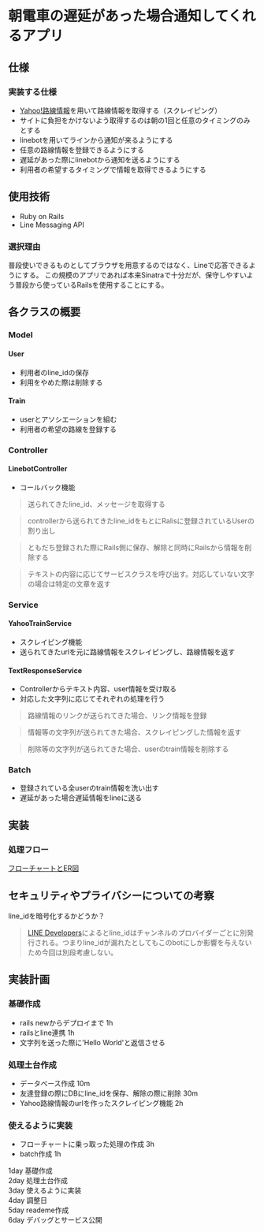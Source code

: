 # 朝電車の遅延があった場合通知してくれるアプリ

## 仕様

### 実装する仕様
- [Yahoo!路線情報](https://transit.yahoo.co.jp/diainfo)を用いて路線情報を取得する（スクレイピング）
- サイトに負担をかけないよう取得するのは朝の1回と任意のタイミングのみとする
- linebotを用いてラインから通知が来るようにする
- 任意の路線情報を登録できるようにする
- 遅延があった際にlinebotから通知を送るようにする
- 利用者の希望するタイミングで情報を取得できるようにする

## 使用技術

- Ruby on Rails
- Line Messaging API

### 選択理由

普段使いできるものとしてブラウザを用意するのではなく、Lineで応答できるようにする。
この規模のアプリであれば本来Sinatraで十分だが、保守しやすいよう普段から使っているRailsを使用することにする。

## 各クラスの概要

### Model

#### User

- 利用者のline_idの保存
- 利用をやめた際は削除する

#### Train

- userとアソシエーションを組む
- 利用者の希望の路線を登録する

### Controller

#### LinebotController

- コールバック機能
> 送られてきたline_id、メッセージを取得する

> controllerから送られてきたline_idをもとにRalisに登録されているUserの割り出し

> ともだち登録された際にRails側に保存、解除と同時にRailsから情報を削除する

> テキストの内容に応じてサービスクラスを呼び出す。対応していない文字の場合は特定の文章を返す

### Service

#### YahooTrainService

- スクレイピング機能
- 送られてきたurlを元に路線情報をスクレイピングし、路線情報を返す

#### TextResponseService

- Controllerからテキスト内容、user情報を受け取る
- 対応した文字列に応じてそれぞれの処理を行う
> 路線情報のリンクが送られてきた場合、リンク情報を登録

> 情報等の文字列が送られてきた場合、スクレイピングした情報を返す

> 削除等の文字列が送られてきた場合、userのtrain情報を削除する

### Batch

- 登録されている全userのtrain情報を洗い出す
- 遅延があった場合遅延情報をlineに送る



## 実装

### 処理フロー
[フローチャートとER図](https://drive.google.com/file/d/1ZI8HXaLraTNMJ65L1-0JzZ0s6-wOwlye/view?usp=sharing)


## セキュリティやプライバシーについての考察
line_idを暗号化するかどうか？
> [LINE Developers](https://developers.line.biz/ja/faq/#what-are-userid-groupid-and-roomid)によるとline_idはチャンネルのプロバイダーごとに別発行される。つまりline_idが漏れたとしてもこのbotにしか影響を与えないため今回は別段考慮しない。

## 実装計画

### 基礎作成

- rails newからデプロイまで 1h
- railsとline連携 1h
- 文字列を送った際に'Hello World'と返信させる

### 処理土台作成

- データベース作成 10m
- 友達登録の際にDBにline_idを保存、解除の際に削除 30m
- Yahoo路線情報のurlを作ったスクレイピング機能 2h

### 使えるように実装

- フローチャートに乗っ取った処理の作成 3h
- batch作成 1h

1day 基礎作成  
2day 処理土台作成  
3day 使えるように実装  
4day 調整日  
5day reademe作成  
6day デバッグとサービス公開  
